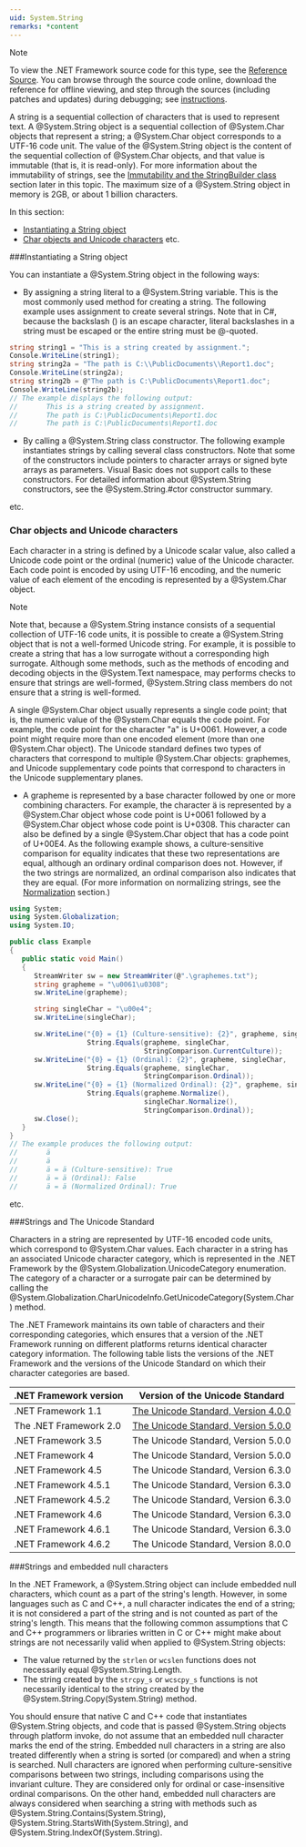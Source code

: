```yaml
---
uid: System.String
remarks: *content
---
```

> [!NOTE]
To view the .NET Framework source code for this type, see the [Reference Source](http://referencesource.microsoft.com/#mscorlib/system/string.cs#8281103e6f23cb5c). You can browse through the source code online, download the reference for offline viewing, and step through the sources (including patches and updates) during debugging; see [instructions](http://referencesource.microsoft.com/).

A string is a sequential collection of characters that is used to represent text. 
A @System.String object is a sequential collection of @System.Char objects that represent a string; 
a @System.Char object corresponds to a UTF-16 code unit. 
The value of the @System.String object is the content of the sequential collection of @System.Char objects, and that value is immutable (that is, it is read-only). 
For more information about the immutability of strings, see the [Immutability and the StringBuilder class](#Immutability) section later in this topic. 
The maximum size of a @System.String object in memory is 2GB, or about 1 billion characters.

In this section:
         
- [Instantiating a String object](#Instantiation)
- [Char objects and Unicode characters](#Characters)
etc.

<a name="Instantiation"></a>
###Instantiating a String object

You can instantiate a @System.String object in the following ways:

- By assigning a string literal to a @System.String variable. This is the most commonly used method for creating a string. The following example uses assignment to create several strings. Note that in C#, because the backslash (\) is an escape character, literal backslashes in a string must be escaped or the entire string must be @-quoted. 

```csharp
string string1 = "This is a string created by assignment.";
Console.WriteLine(string1);
string string2a = "The path is C:\\PublicDocuments\\Report1.doc";
Console.WriteLine(string2a);
string string2b = @"The path is C:\PublicDocuments\Report1.doc";
Console.WriteLine(string2b);
// The example displays the following output:
//       This is a string created by assignment.
//       The path is C:\PublicDocuments\Report1.doc
//       The path is C:\PublicDocuments\Report1.doc    
```
              
- By calling a @System.String class constructor. The following example instantiates strings by calling several class constructors. Note that some of the constructors include pointers to character arrays or signed byte arrays as parameters. Visual Basic does not support calls to these constructors. For detailed information about @System.String constructors, see the @System.String.#ctor constructor summary.

etc.

<a name="Characters"></a>
### Char objects and Unicode characters

Each character in a string is defined by a Unicode scalar value, also called a Unicode code point or the ordinal (numeric) value of the Unicode character. 
Each code point is encoded by using UTF-16 encoding, and the numeric value of each element of the encoding is represented by a @System.Char object.

> [!NOTE]
Note that, because a @System.String instance consists of a sequential collection of UTF-16 code units, 
it is possible to create a @System.String object that is not a well-formed Unicode string. 
For example, it is possible to create a string that has a low surrogate without a corresponding high surrogate. 
Although some methods, such as the methods of encoding and decoding objects in the @System.Text namespace, may performs checks to ensure that strings are well-formed, 
@System.String class members do not ensure that a string is well-formed.

A single @System.Char object usually represents a single code point; that is, the numeric value of the @System.Char equals the code point. 
For example, the code point for the character "a" is U+0061. However, a code point might require more than one encoded element (more than one @System.Char object). 
The Unicode standard defines two types of characters that correspond to multiple @System.Char objects: 
graphemes, and Unicode supplementary code points that correspond to characters in the Unicode supplementary planes.

- A grapheme is represented by a base character followed by one or more combining characters. 
For example, the character ä is represented by a @System.Char object whose code point is U+0061 followed by a @System.Char object whose code point is U+0308. 
This character can also be defined by a single @System.Char object that has a code point of U+00E4. 
As the following example shows, a culture-sensitive comparison for equality indicates that these two representations are equal, although an ordinary ordinal comparison does not. 
However, if the two strings are normalized, an ordinal comparison also indicates that they are equal. 
(For more information on normalizing strings, see the [Normalization](#Normalization) section.)

```csharp
using System;
using System.Globalization;
using System.IO;

public class Example
{
   public static void Main()
   {
      StreamWriter sw = new StreamWriter(@".\graphemes.txt");
      string grapheme = "\u0061\u0308";
      sw.WriteLine(grapheme);

      string singleChar = "\u00e4";
      sw.WriteLine(singleChar);

      sw.WriteLine("{0} = {1} (Culture-sensitive): {2}", grapheme, singleChar, 
                   String.Equals(grapheme, singleChar, 
                                 StringComparison.CurrentCulture));
      sw.WriteLine("{0} = {1} (Ordinal): {2}", grapheme, singleChar, 
                   String.Equals(grapheme, singleChar, 
                                 StringComparison.Ordinal));
      sw.WriteLine("{0} = {1} (Normalized Ordinal): {2}", grapheme, singleChar, 
                   String.Equals(grapheme.Normalize(), 
                                 singleChar.Normalize(), 
                                 StringComparison.Ordinal));
      sw.Close(); 
   }
}
// The example produces the following output:
//       ä
//       ä
//       ä = ä (Culture-sensitive): True
//       ä = ä (Ordinal): False
//       ä = ä (Normalized Ordinal): True
```

etc.

<a name="Unicode"></a>
###Strings and The Unicode Standard

Characters in a string are represented by UTF-16 encoded code units, which correspond to @System.Char values. 
Each character in a string has an associated Unicode character category, which is represented in the .NET Framework by the @System.Globalization.UnicodeCategory enumeration. 
The category of a character or a surrogate pair can be determined by calling the @System.Globalization.CharUnicodeInfo.GetUnicodeCategory(System.Char) method.

The .NET Framework maintains its own table of characters and their corresponding categories, which ensures that a version of the .NET Framework running on different platforms returns identical character category information. 
The following table lists the versions of the .NET Framework and the versions of the Unicode Standard on which their character categories are based. 

| .NET Framework version | Version of the Unicode Standard     |
|------------------------|-------------------------------------|
| .NET Framework 1.1     | [The Unicode Standard, Version 4.0.0](http://www.unicode.org/versions/Unicode4.0.0/) |
| The .NET Framework 2.0 | [The Unicode Standard, Version 5.0.0](http://www.unicode.org/versions/Unicode5.0.0) |
| .NET Framework 3.5     | The Unicode Standard, Version 5.0.0 |
| .NET Framework 4       | The Unicode Standard, Version 5.0.0 |
| .NET Framework 4.5     | The Unicode Standard, Version 6.3.0 |
| .NET Framework 4.5.1   | The Unicode Standard, Version 6.3.0 |
| .NET Framework 4.5.2   | The Unicode Standard, Version 6.3.0 |
| .NET Framework 4.6     | The Unicode Standard, Version 6.3.0 |
| .NET Framework 4.6.1   | The Unicode Standard, Version 6.3.0 |
| .NET Framework 4.6.2   | The Unicode Standard, Version 8.0.0 |

<a name="EmbeddedNulls"></a>
###Strings and embedded null characters
            
In the .NET Framework, a @System.String object can include embedded null characters, which count as a part of the string's length. 
However, in some languages such as C and C++, a null character indicates the end of a string;
it is not considered a part of the string and is not counted as part of the string's length. 
This means that the following common assumptions that C and C++ programmers or libraries written in C or C++ might make about strings are not necessarily valid 
when applied to @System.String objects:
              
- The value returned by the `strlen` or `wcslen` functions does not necessarily equal @System.String.Length.
- The string created by the `strcpy_s` or `wcscpy_s` functions is not necessarily identical to the string created by the @System.String.Copy(System.String) method.
                
You should ensure that native C and C++ code that instantiates @System.String objects, and code that is passed @System.String objects through platform invoke, 
do not assume that an embedded null character marks the end of the string.
Embedded null characters in a string are also treated differently when a string is sorted (or compared) and when a string is searched. 
Null characters are ignored when performing culture-sensitive comparisons between two strings, including comparisons using the invariant culture. 
They are considered only for ordinal or case-insensitive ordinal comparisons. 
On the other hand, embedded null characters are always considered when searching a string with methods such as @System.String.Contains(System.String), 
@System.String.StartsWith(System.String), and @System.String.IndexOf(System.String).